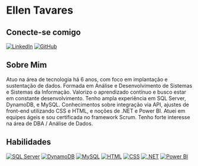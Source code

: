 # Ellen Tavares

## Conecte-se comigo
[![LinkedIn](https://img.shields.io/badge/LinkedIn-0077B5?style=for-the-badge&logo=linkedin&logoColor=white)](https://linkedin.com/in/ellenvavares)
[![GitHub](https://img.shields.io/badge/GitHub-181717?style=for-the-badge&logo=github&logoColor=white)](https://github.com/ellentavaresgabriel)

## Sobre Mim
Atuo na área de tecnologia há 6 anos, com foco em implantação e sustentação de dados. Formada em Análise e Desenvolvimento de Sistemas e Sistemas da Informação. Valorizo o aprendizado contínuo e busco estar em constante desenvolvimento. Tenho ampla experiência em SQL Server, DynamoDB, e MySQL. Conhecimentos sobre integração via API, ajustes de front-end utilizando CSS e HTML, e noções de .NET e Power BI. Atuei em equipes ágeis e sou certificada no framework Scrum. Tenho forte interesse na área de DBA / Análise de Dados.

## Habilidades
[![SQL Server](https://img.shields.io/badge/SQL%20Server-CC2927?style=for-the-badge&logo=microsoft-sql-server&logoColor=white)](https://docs.microsoft.com/en-us/sql/?view=sql-server-ver15)
[![DynamoDB](https://img.shields.io/badge/DynamoDB-4053D6?style=for-the-badge&logo=amazon-dynamodb&logoColor=white)](https://aws.amazon.com/dynamodb/)
[![MySQL](https://img.shields.io/badge/MySQL-4479A1?style=for-the-badge&logo=mysql&logoColor=white)](https://www.mysql.com/)
[![HTML](https://img.shields.io/badge/HTML-E34F26?style=for-the-badge&logo=html5&logoColor=white)](https://developer.mozilla.org/en-US/docs/Web/HTML)
[![CSS](https://img.shields.io/badge/CSS-1572B6?style=for-the-badge&logo=css3&logoColor=white)](https://developer.mozilla.org/en-US/docs/Web/CSS)
[![.NET](https://img.shields.io/badge/.NET-512BD4?style=for-the-badge&logo=dotnet&logoColor=white)](https://dotnet.microsoft.com/)
[![Power BI](https://img.shields.io/badge/Power%20BI-F2C811?style=for-the-badge&logo=powerbi&logoColor=black)](https://powerbi.microsoft.com/)
